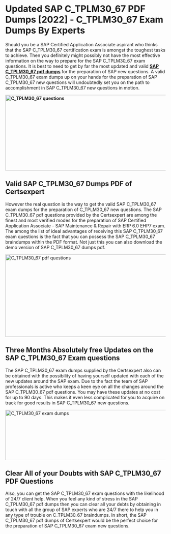 <h1><strong>Updated SAP C_TPLM30_67 PDF Dumps [2022] - C_TPLM30_67 Exam Dumps By Experts&nbsp;</strong></h1>
<p><span style="font-weight: 400;">Should you be a SAP Certified Application Associate aspirant who thinks that the SAP C_TPLM30_67 certification exam is amongst the toughest tasks to achieve. Then you definitely might possibly not have the most effective information on the way to prepare for the SAP C_TPLM30_67 exam questions. It is best to need to get by far the most updated and valid <strong><a href="https://www.certsexpert.com/C_TPLM30_67-pdf-questions.html">SAP C_TPLM30_67 pdf dumps</a></strong> for the preparation of SAP new questions. A valid  C_TPLM30_67 exam dumps up on your hands for the preparation of SAP C_TPLM30_67 new questions will undoubtedly set you on the path to accomplishment in SAP C_TPLM30_67 new questions in motion.</span></p>
<p><span style="font-weight: 400;"><strong><img style="display: block; margin-left: auto; margin-right: auto;" src="https://i.ibb.co/QXh983F/73475278-2429792180625311-4586132736837681152-n.jpg" alt="C_TPLM30_67 questions" width="632" height="238" /></strong></span></p>
<h2><strong>Valid SAP C_TPLM30_67 Dumps PDF of Certsexpert</strong></h2>
<p><span style="font-weight: 400;">However the real question is the way to get the valid SAP C_TPLM30_67 exam dumps for the preparation of C_TPLM30_67 new questions. The SAP C_TPLM30_67 pdf questions provided by the Certsexpert are among the finest and most verified modes for the preparation of SAP Certified Application Associate - SAP Maintenance & Repair with ERP 6.0 EHP7 exam. The among the list of ideal advantages of receiving this SAP C_TPLM30_67 exam questions is the fact that you can possess the SAP C_TPLM30_67 braindumps within the PDF format. Not just this you can also download the demo version of SAP C_TPLM30_67 dumps pdf.</span></p>
<p><span style="font-weight: 400;"><img style="display: block; margin-left: auto; margin-right: auto;" src="https://i.ibb.co/Jd8hN2L/76714008-3182067705200142-8735104740007870464-n.jpg" alt="C_TPLM30_67 pdf questions" width="701" height="259" /></span></p>
<h2><strong>Three Months Absolutely free Updates on the SAP C_TPLM30_67 Exam questions</strong></h2>
<p><span style="font-weight: 400;">The SAP C_TPLM30_67 exam dumps supplied by the Certsexpert also can be obtained with the possibility of having yourself updated with each of the new updates around the SAP exam. Due to the fact the team of SAP professionals is active who keeps a keen eye on all the changes around the SAP C_TPLM30_67 pdf questions. You may have these updates at no cost for up to 90 days. This makes it even less complicated for you to acquire on track for good results in SAP C_TPLM30_67 new questions.</span></p>
<p><span style="font-weight: 400;"><a href="https://www.certsexpert.com/C_TPLM30_67-pdf-questions.html"><img style="display: block; margin-left: auto; margin-right: auto;" src="https://i.ibb.co/TMnKrkJ/75398236-424489711531572-5064688549987614720-n.jpg" alt="C_TPLM30_67 exam dumps" width="714" height="158" /></a></span></p>
<h2><strong>Clear All of your Doubts with SAP C_TPLM30_67 PDF Questions</strong></h2>
<p>Also, you can get the SAP C_TPLM30_67 exam questions with the likelihood of 24/7 client help. When you feel any kind of stress in the SAP C_TPLM30_67 pdf dumps then you can clear all your debts by obtaining in touch with all the group of SAP experts who are 24/7 there to help you in any type of trouble on  C_TPLM30_67 braindumps. In short, the SAP C_TPLM30_67 pdf dumps of Certsexpert would be the perfect choice for the preparation of SAP C_TPLM30_67 exam new questions.</p>
